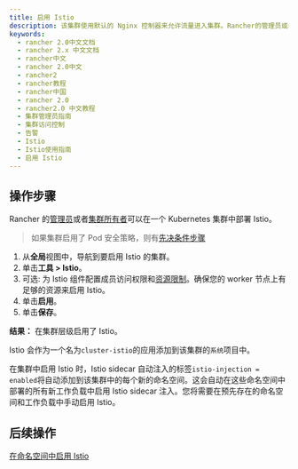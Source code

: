```yaml
---
title: 启用 Istio
description: 该集群使用默认的 Nginx 控制器来允许流量进入集群。Rancher的管理员或者集群所有者可以在一个 Kubernetes 集群中部署 Istio。
keywords:
  - rancher 2.0中文文档
  - rancher 2.x 中文文档
  - rancher中文
  - rancher 2.0中文
  - rancher2
  - rancher教程
  - rancher中国
  - rancher 2.0
  - rancher2.0 中文教程
  - 集群管理员指南
  - 集群访问控制
  - 告警
  - Istio
  - Istio使用指南
  - 启用 Istio
---
```


## 操作步骤

Rancher 的[管理员](/docs/rancher2/admin-settings/rbac/global-permissions/_index)或者[集群所有者](/docs/rancher2/admin-settings/rbac/cluster-project-roles/_index)可以在一个 Kubernetes 集群中部署 Istio。

> 如果集群启用了 Pod 安全策略，则有[先决条件步骤](/docs/rancher2/istio/2.3.x-2.4.x/setup/enable-istio-in-cluster/enable-istio-with-psp/_index)

1. 从**全局**视图中，导航到要启用 Istio 的集群。
1. 单击**工具 > Istio**。
1. 可选: 为 Istio 组件配置成员访问权限和[资源限制](/docs/rancher2/istio/2.3.x-2.4.x/resources/_index)。确保您的 worker 节点上有足够的资源来启用 Istio。
1. 单击**启用**。
1. 单击**保存**。

**结果：** 在集群层级启用了 Istio。

Istio 会作为一个名为`cluster-istio`的应用添加到该集群的`系统`项目中。

在集群中启用 Istio 时，Istio sidecar 自动注入的标签`istio-injection = enabled`将自动添加到该集群中的每个新的命名空间。这会自动在这些命名空间中部署的所有新工作负载中启用 Istio sidecar 注入。您将需要在预先存在的命名空间和工作负载中手动启用 Istio。

## 后续操作

[在命名空间中启用 Istio](/docs/rancher2/istio/2.3.x-2.4.x/setup/enable-istio-in-namespace/_index)
